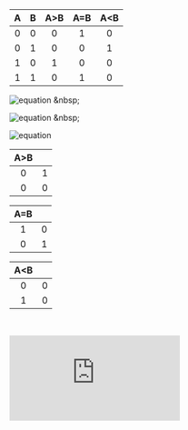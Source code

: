| **A** | **B** | **A>B** | **A=B** | **A<B** |
| :-: | :-: | :-: | :-: | :-: |
| 0 | 0 | 0 | 1 | 0 |
| 0 | 1 | 0 | 0 | 1 |
| 1 | 0 | 1 | 0 | 0 |
| 1 | 1 | 0 | 1 | 0 |

![equation](https://latex.codecogs.com/gif.latex?y_{A>B}^{SoP}=(A.\bar{B}))
 &nbsp;
 
![equation](https://latex.codecogs.com/gif.latex?y_{A=B}^{SoP}=(A.B)&plus;(\bar{A}.\bar{B}))
 &nbsp;
 
![equation](https://latex.codecogs.com/gif.latex?y_{A<B}^{PoS}=(A&plus;B).(\bar{A}&plus;\bar{B}).(\bar{A}&plus;B))
 &nbsp;
 
|**A>B**||	
| :-: | :-: |
| 0 | 1 |	
| 0 | 0 |	



|**A=B**||	
| :-: | :-: |
| 1 | 0 |	
| 0 | 1 |	



|**A<B**||
| :-: | :-: |
| 0 | 0 |
| 1 | 0 |

&nbsp; 

![equation](https://latex.codecogs.com/gif.latex?y_{A<B}^{PoS,min}=\bar{A}.B) 
